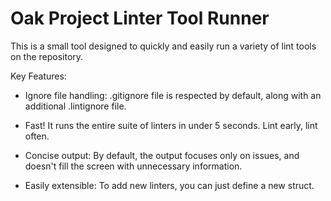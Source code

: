 # Oak Project Linter Tool Runner

This is a small tool designed to quickly and easily run a variety of lint tools
on the repository.

Key Features:

- Ignore file handling: .gitignore file is respected by default, along with an
  additional .lintignore file.

- Fast! It runs the entire suite of linters in under 5 seconds. Lint early, lint
  often.

- Concise output: By default, the output focuses only on issues, and doesn't
  fill the screen with unnecessary information.

- Easily extensible: To add new linters, you can just define a new struct.
